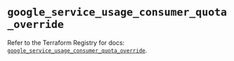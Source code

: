 # `google_service_usage_consumer_quota_override`

Refer to the Terraform Registry for docs: [`google_service_usage_consumer_quota_override`](https://registry.terraform.io/providers/hashicorp/google-beta/6.17.0/docs/resources/google_service_usage_consumer_quota_override).

